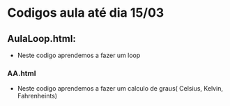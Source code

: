 # Codigos aula até dia 15/03
## AulaLoop.html: 
* Neste codigo aprendemos a fazer um loop
### AA.html
* Neste codigo aprendemos a fazer um calculo de graus( Celsius, Kelvin, Fahrenheints)
